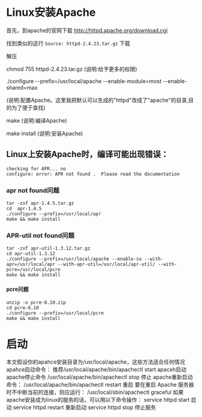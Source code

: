 # Linux安装Apache


首先，到apache的官网下载 http://httpd.apache.org/download.cgi

找到类似的这行 `Source: httpd-2.4.23.tar.gz` 下载


解压

chmod 755 httpd-2.4.23.tar.gz   (说明:给予更多的权限)

./configure --prefix=/usr/local/apache --enable-module=most --enable-shared=max

(说明:配置Apache。这里我把默认可以生成的"httpd"改成了"apache"的目录,目的为了便于查找)

make   (说明:编译Apache)

make install  (说明:安装Apache)


## Linux上安装Apache时，编译可能出现错误： 
 
```linux
checking for APR... no  
configure: error: APR not found .  Please read the documentation
```

### apr not found问题

```linux
tar -zxf apr-1.4.5.tar.gz  
cd  apr-1.4.5  
./configure --prefix=/usr/local/apr  
make && make install  
```

### APR-util not found问题

```linux
tar -zxf apr-util-1.3.12.tar.gz  
cd apr-util-1.3.12  
./configure --prefix=/usr/local/apache --enable-so --with-apr=/usr/local/apr --with-apr-util=/usr/local/apr-util/ --with-pcre=/usr/local/pcre  
make && make install  
```

#### pcre问题

```linux
unzip -o pcre-8.10.zip  
cd pcre-8.10  
./configure --prefix=/usr/local/pcre  
make && make install  
```


# 启动
本文假设你的apahce安装目录为/usr/local/apache，这些方法适合任何情况
apahce启动命令：
推荐/usr/local/apache/bin/apachectl start apaceh启动
apache停止命令
/usr/local/apache/bin/apachectl stop   停止
apache重新启动命令：
/usr/local/apache/bin/apachectl restart 重启
要在重启 Apache 服务器时不中断当前的连接，则应运行：
/usr/local/sbin/apachectl graceful
如果apache安装成为linux的服务的话，可以用以下命令操作：
service httpd start 启动
service httpd restart 重新启动
service httpd stop 停止服务